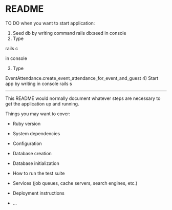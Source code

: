 # README


TO DO when you want to start application:

1) Seed db by writing command
    rails db:seed
    in console
2) Type

  rails c

  in console

3) Type

  EventAttendance.create_event_attendance_for_event_and_guest
4) Start app by writing in console
    rails s

-------

This README would normally document whatever steps are necessary to get the
application up and running.

Things you may want to cover:


* Ruby version

* System dependencies

* Configuration

* Database creation

* Database initialization

* How to run the test suite

* Services (job queues, cache servers, search engines, etc.)

* Deployment instructions

* ...
